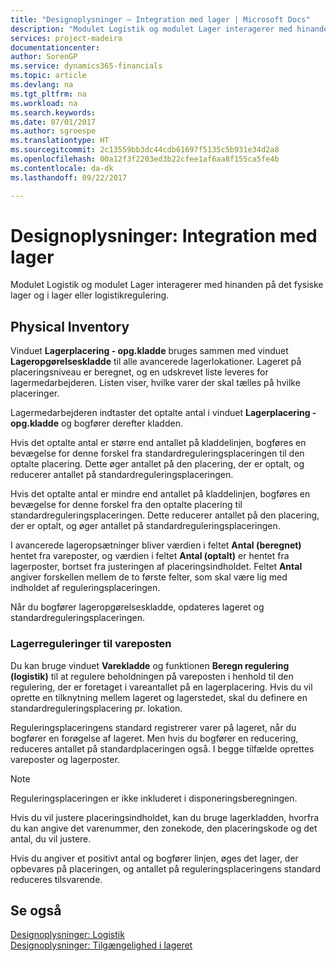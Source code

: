 ```yaml
---
title: "Designoplysninger – Integration med lager | Microsoft Docs"
description: "Modulet Logistik og modulet Lager interagerer med hinanden på det fysiske lager og i lager eller logistikregulering."
services: project-madeira
documentationcenter: 
author: SorenGP
ms.service: dynamics365-financials
ms.topic: article
ms.devlang: na
ms.tgt_pltfrm: na
ms.workload: na
ms.search.keywords: 
ms.date: 07/01/2017
ms.author: sgroespe
ms.translationtype: HT
ms.sourcegitcommit: 2c13559bb3dc44cdb61697f5135c5b931e34d2a8
ms.openlocfilehash: 00a12f3f2203ed3b22cfee1af6aa8f155ca5fe4b
ms.contentlocale: da-dk
ms.lasthandoff: 09/22/2017

---
```

# <a name="design-details-integration-with-inventory"></a>Designoplysninger: Integration med lager
Modulet Logistik og modulet Lager interagerer med hinanden på det fysiske lager og i lager eller logistikregulering.  
  
## <a name="physical-inventory"></a>Physical Inventory  
 Vinduet **Lagerplacering - opg.kladde** bruges sammen med vinduet **Lageropgørelseskladde** til alle avancerede lagerlokationer. Lageret på placeringsniveau er beregnet, og en udskrevet liste leveres for lagermedarbejderen. Listen viser, hvilke varer der skal tælles på hvilke placeringer.  
  
 Lagermedarbejderen indtaster det optalte antal i vinduet **Lagerplacering - opg.kladde** og bogfører derefter kladden.  
  
 Hvis det optalte antal er større end antallet på kladdelinjen, bogføres en bevægelse for denne forskel fra standardreguleringsplaceringen til den optalte placering. Dette øger antallet på den placering, der er optalt, og reducerer antallet på standardreguleringsplaceringen.  
  
 Hvis det optalte antal er mindre end antallet på kladdelinjen, bogføres en bevægelse for denne forskel fra den optalte placering til standardreguleringsplaceringen. Dette reducerer antallet på den placering, der er optalt, og øger antallet på standardreguleringsplaceringen.  
  
 I avancerede lageropsætninger bliver værdien i feltet **Antal (beregnet)** hentet fra vareposter, og værdien i feltet **Antal (optalt)** er hentet fra lagerposter, bortset fra justeringen af placeringsindholdet. Feltet **Antal** angiver forskellen mellem de to første felter, som skal være lig med indholdet af reguleringsplaceringen.  
  
 Når du bogfører lageropgørelseskladde, opdateres lageret og standardreguleringsplaceringen.  
  
### <a name="warehouse-adjustments-to-the-item-ledger"></a>Lagerreguleringer til vareposten  
 Du kan bruge vinduet **Varekladde** og funktionen **Beregn regulering (logistik)** til at regulere beholdningen på vareposten i henhold til den regulering, der er foretaget i vareantallet på en lagerplacering. Hvis du vil oprette en tilknytning mellem lageret og lagerstedet, skal du definere en standardreguleringsplacering pr. lokation.  
  
 Reguleringsplaceringens standard registrerer varer på lageret, når du bogfører en forøgelse af lageret. Men hvis du bogfører en reducering, reduceres antallet på standardplaceringen også. I begge tilfælde oprettes vareposter og lagerposter.  
  
> [!NOTE]  
>  Reguleringsplaceringen er ikke inkluderet i disponeringsberegningen.  
  
 Hvis du vil justere placeringsindholdet, kan du bruge lagerkladden, hvorfra du kan angive det varenummer, den zonekode, den placeringskode og det antal, du vil justere.  
  
 Hvis du angiver et positivt antal og bogfører linjen, øges det lager, der opbevares på placeringen, og antallet på reguleringsplaceringens standard reduceres tilsvarende.  
  
## <a name="see-also"></a>Se også  
 [Designoplysninger: Logistik](design-details-warehouse-management.md)   
 [Designoplysninger: Tilgængelighed i lageret](design-details-availability-in-the-warehouse.md)
